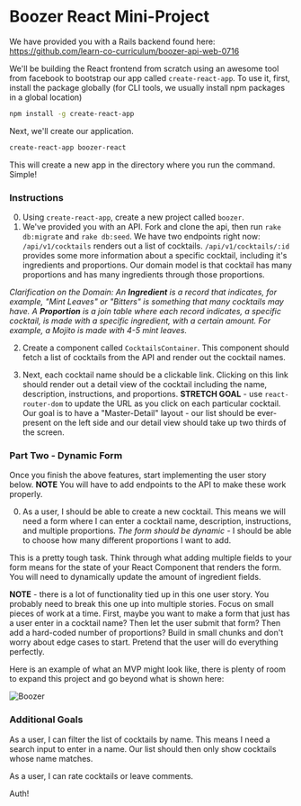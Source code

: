 # Boozer React Mini-Project

We have provided you with a Rails backend found here:
https://github.com/learn-co-curriculum/boozer-api-web-0716

We'll be building the React frontend from scratch using an awesome tool from facebook to bootstrap our app called `create-react-app`. To use it, first, install the package globally (for CLI tools, we usually install npm packages in a global location)

```bash
npm install -g create-react-app
```

Next, we'll create our application.

```bash
create-react-app boozer-react
```

This will create a new app in the directory where you run the command. Simple!

### Instructions

0. Using `create-react-app`, create a new project called `boozer`.
1. We've provided you with an API. Fork and clone the api, then run `rake db:migrate` and `rake db:seed`. We have two endpoints right now: `/api/v1/cocktails` renders out a list of cocktails. `/api/v1/cocktails/:id` provides some more information about a specific cocktail, including it's ingredients and proportions. Our domain model is that  cocktail has many proportions and has many ingredients through those proportions.

_Clarification on the Domain: An **Ingredient** is a record that indicates, for example, "Mint Leaves" or "Bitters" is something that many cocktails may have. A **Proportion** is a join table where each record indicates, a specific cocktail, is made with a specific ingredient, with a certain amount. For example, a Mojito is made with 4-5 mint leaves._

2. Create a component called `CocktailsContainer`. This component should fetch a list of cocktails from the API and render out the cocktail names.

3. Next, each cocktail name should be a clickable link. Clicking on this link should render out a detail view of the cocktail including the name, description, instructions, and proportions.
**STRETCH GOAL** - use `react-router-dom` to update the URL as you click on each particular cocktail. Our goal is to have a "Master-Detail" layout - our list should be ever-present on the left side and our detail view should take up two thirds of the screen.

### Part Two - Dynamic Form

Once you finish the above features, start implementing the user story below. **NOTE** You will have to add endpoints to the API to make these work properly.

0. As a user, I should be able to create a new cocktail. This means we will need a form where I can enter a cocktail name, description, instructions, and multiple proportions. *The form should be dynamic* - I should be able to choose how many different proportions I want to add.

This is a pretty tough task. Think through what adding multiple fields to your form means for the state of your React Component that renders the form. You will need to dynamically update the amount of ingredient fields.

**NOTE** - there is a lot of functionality tied up in this one user story. You probably need to break this one up into multiple stories. Focus on small pieces of work at a time. First, maybe you want to make a form that just has a user enter in a cocktail name? Then let the user submit that form? Then add a hard-coded number of proportions? Build in small chunks and don't worry about edge cases to start. Pretend that the user will do everything perfectly.

Here is an example of what an MVP might look like, there is plenty of room to expand this project and go beyond what is shown here:

![Boozer](Boozer.gif)


### Additional Goals

As a user, I can filter the list of cocktails by name. This means I need a search input to enter in a name. Our list should then only show cocktails whose name matches.

As a user, I can rate cocktails or leave comments.

Auth!
